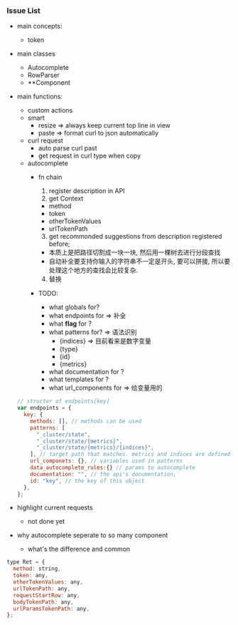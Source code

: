 ### Issue List

- main concepts:
  - token
- main classes
  - Autocomplete
  - RowParser
  - **Component
- main functions:
  - custom actions
  - smart
    - resize => always keep current top line in view
    - paste => format curl to json automatically
  - curl request
    - auto parse curl past
    - get request in curl type when copy
  - autocomplete
    - fn chain
      1. register description in API
      2. get Context
        - method
        - token
        - otherTokenValues
        - urlTokenPath
      3. get recommonded suggestions from description registered before;
        - 本质上是把路径切割成一块一块, 然后用一棵树去进行分段查找
        - 自动补全要支持你输入的字符串不一定是开头, 要可以拼接, 所以要处理这个地方的查找会比较复杂.
      4. 替换

    - TODO:
      - what globals for?
      - what endpoints for => 补全
      - what **flag** for ?
      - what patterns for? => 语法识别
        - {indices} => 目前看来是数字变量
        - {type}
        - {id}
        - {metrics}
      - what documentation for ?
      - what templates for ?
      - what url_components for => 给变量用的

  ```javascript
  // structer of endpoints[key]
  var endpoints = {
    key: {
      methods: [], // methods can be used
      patterns: [
        "_cluster/state",
        "_cluster/state/{metrics}",
        "_cluster/state/{metrics}/{indices}",
      ], // target path that matches. metrics and indices are defined in url_components
      url_componets: {}, // variables used in patterns
      data_autocomplete_rules:{} // params to autocomplete
      documentation: "", // the api's documentation,
      id: "key", // the key of this object
    },
  };
  ```

- highlight current requests

  - not done yet

- why autocomplete seperate to so many component
  - what's the difference and common

```javascript
type Ret = {
  method: string,
  token: any,
  otherTokenValues: any,
  urlTokenPath: any,
  requestStartRow: any,
  bodyTokenPath: any,
  urlParamsTokenPath: any,
};
```
